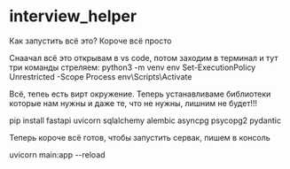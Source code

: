 # interview_helper



Как запустить всё это? Короче всё просто

Снаачал всё это открывам в vs code, потом заходим в терминал и тут три команды стреляем:
python3 -m venv env
Set-ExecutionPolicy Unrestricted -Scope Process
env\Scripts\Activate

Всё, тепеь есть вирт окружение. Теперь устанавливаме библиотеки которые нам нужны и даже те, что не нужны, лишним не будет!!!

pip install fastapi uvicorn sqlalchemy alembic asyncpg psycopg2  pydantic 

Теперь короче всё готов, чтобы запустить сервак, пишем в консоль

uvicorn main:app --reload
